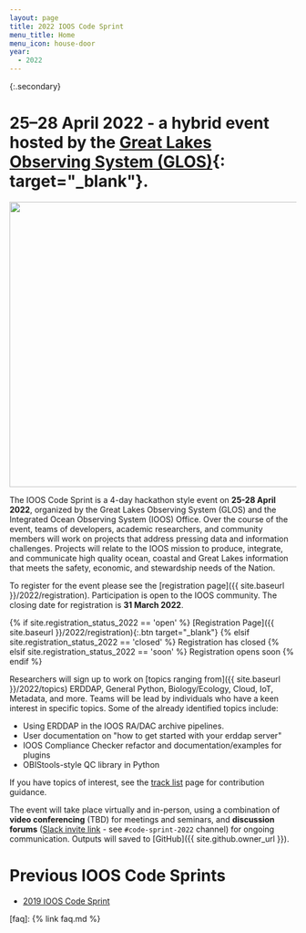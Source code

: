 ```yaml
---
layout: page
title: 2022 IOOS Code Sprint
menu_title: Home
menu_icon: house-door
year:
  - 2022
---
```


{:.secondary}
# **25–28 April 2022** - a hybrid event hosted by the [Great Lakes Observing System (GLOS)](https://glos.org){: target="_blank"}.

<p align="center">
   <img src="https://github.com/ioos/ioos-code-sprint/raw/gh-pages/assets/cs_graphic.png" width="550" height="500" />
</p>

The IOOS Code Sprint is a 4-day hackathon style event on **25-28 April 2022**, organized by the Great Lakes Observing System (GLOS) and the Integrated Ocean Observing System (IOOS) Office. Over the course of the event, teams of developers, academic researchers, and community members will work on projects that address pressing data and information challenges. Projects will relate to the IOOS mission to produce, integrate, and communicate high quality ocean, coastal and Great Lakes information that meets the safety, economic, and stewardship needs of the Nation.

To register for the event please see the [registration page]({{ site.baseurl }}/2022/registration). Participation is open to the IOOS community. The closing date for registration is **31 March 2022**.

{% if site.registration_status_2022 == 'open' %}
  [Registration Page]({{ site.baseurl }}/2022/registration){:.btn target="_blank"}
{% elsif site.registration_status_2022 == 'closed' %}
  <a class="btn disabled">Registration has closed</a>
{% elsif site.registration_status_2022 == 'soon' %}
  <a class="btn disabled">Registration opens soon</a>
{% endif %}

Researchers will sign up to work on [topics ranging from]({{ site.baseurl }}/2022/topics) ERDDAP, General Python, Biology/Ecology, Cloud, IoT, Metadata, and more. Teams will be lead by individuals who have a keen interest in specific topics. Some of the already identified topics include:
* Using ERDDAP in the IOOS RA/DAC archive pipelines.
* User documentation on "how to get started with your erddap server"
* IOOS Compliance Checker refactor and documentation/examples for plugins
* OBIStools-style QC library in Python

If you have topics of interest, see the [track list](https://github.com/ioos/ioos-code-sprint/blob/main/2022/track-list.md) page for contribution guidance.

The event will take place virtually and in-person, using a combination of **video conferencing** (TBD) for meetings and seminars, and **discussion forums** ([Slack invite link](https://join.slack.com/t/ioos/shared_invite/zt-14r0ntixu-7ux490FNRRvXCNJ0Kz~nKg) - see `#code-sprint-2022` channel) for ongoing communication. Outputs will saved to [GitHub]({{ site.github.owner_url }}).

# Previous IOOS Code Sprints
* [2019 IOOS Code Sprint](https://glos.org/2019-code-sprint/)

[faq]: {% link faq.md %}
